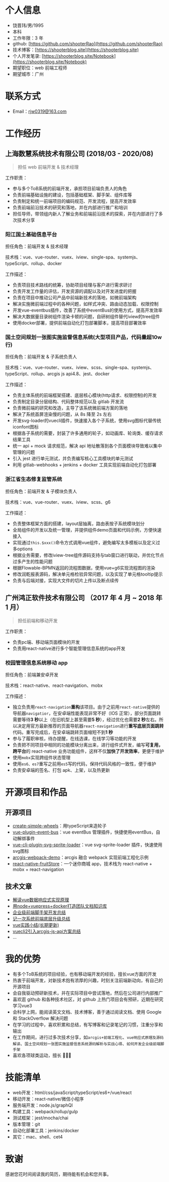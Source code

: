 # 个人信息

- 饶晋玮/男/1995
- 本科
- 工作年限：3 年
- github: [https://github.com/shooterRao](https://github.com/shooterRao)
- 技术博客：[https://shooterblog.site](https://shooterblog.site)
- 个人开发笔录: [https://shooterblog.site/Notebook](https://shooterblog.site/Notebook)
- 期望职位：web 前端工程师
- 期望城市：广州

# 联系方式

- Email：rjw0319@163.com

# 工作经历

## 上海数慧系统技术有限公司 (2018/03 - 2020/08)

> 担任 web 前端开发 & 技术经理

工作职责：

- 参与多个ToB系统的前端开发，承担项目前端负责人的角色
- 负责前端基础设施的建设，包括基础框架、脚手架、组件库等
- 负责制定和统一前端项目的编码规范、开发流程，提高开发效率
- 负责前端前沿技术的研究和落地，并在内部进行推广和培训
- 担任导师，带领组内新人了解业务和前端前沿技术的探索，并在内部进行了多次技术分享

### 阳江国土基础信息平台

担任角色：前端开发 & 技术经理

技术栈：vue、vue-router、vuex、iview、single-spa、systemjs、typeScript、rollup、docker

工作描述：

- 负责项目技术路线的统筹，协助项目经理与客户进行需求研讨
- 负责开发工作量的评估，开发资源的调配以及对开发进度的把握
- 负责在项目中推动公司产品中前端新技术的落地，如微前端架构
- 解决实施微前端过程中的各种问题，如样式冲突、路由动态加载、权限控制
- 开发vue-eventbus插件，改善了系统中eventBus的使用方式，提高开发效率
- 解决大数据量目录树组件渲染卡顿的问题，自研树组件替代iview的tree组件
- 使用docker部署，提供前端自动化打包部署脚本，提高项目部署效率

### 国土空间规划一张图实施监督信息系统(大型项目产品，代码量超10w行)

担任角色：前端开发 & 子系统负责人

技术栈：vue、vue-router、vuex、iview、scss、single-spa、systemjs、typeScript、rollup、arcgis js api4.8、jest、docker

工作描述：

- 负责主体系统的前端框架搭建、底层核心模块(http请求、权限控制)的开发
- 负责制定目录分层结构、代码整体规范以及 gitlab 开发流
- 负责微前端的研究和改造，主导了该系统微前端方案的落地
- 解决了系统首屏渲染慢的问题，从 8s 降至 2s 左右
- 开发svg-loader的vuecli插件，快速接入各个子系统，使用svg图标代替传统iconfont图标
- 根据各子系统的需要，封装了许多通用的轮子，如动画库、轮询类、缓存请求结果工具
- 统一 api + mock 请求规范，解决 api 地址散落到各个页面模块导致难以集中管理的问题
- 引入 jest 进行单元测试，并负责编写核心工具模块的单元测试
- 利用 gitlab-webhooks + jenkins + docker 工具实现前端自动化打包部署

### 浙江省生态修复监管系统

担任角色：前端开发 & 子模块负责人

技术栈：vue、vue-router、vuex、iview、scss、g6

工作描述：

- 负责整体框架方面的搭建，layout层抽离，路由表按子系统模块划分
- 全局组件的开发以及统一管理，并提供组件demo页面和代码示例，方便快速接入
- 实现通过`this.$xxx()`命令方式调用vue组件，避免编写太多模板以及定义过多options
- 根据业务需要，修改iview-tree组件源码支持与tab窗口进行联动，并优化节点过多产生的性能问题
- 根据Flowable-BPMN返回的流程图数据，使用vue+g6实现流程图的渲染
- 修改润乾报表源码，解决单元格检验异常问题，以及实现了单元格tooltip提示
- 负责与后端对接，实现大文件的切片上传以及断点续传

## 广州鸿正软件技术有限公司 （2017 年 4 月 ~ 2018 年 1 月）

> 担任前端和移动开发

工作职责：

- 负责pc端、移动端页面模块的开发
- 负责用react-native进行多个智能管理信息系统的app开发

### 校园管理信息系统移动 app

担任角色：前端兼安卓开发

技术栈：react-native、react-navigation、mobx

工作描述：

  - 独立负责用`react-navigation`**重构**该项目。由于之前用`react-native`提供的导航器`navigatior`，在安卓端性能表现非常不好（IOS 正常），部分页面跳转需要等待**3 秒**以上（在旧机型上甚至需要**5 秒**），经过优化也需要**2 秒**左右。所以决定用官方最新推荐的页面导航器`react-navigation`进行**重写底层页面跳转**代码。重写完成后，在安卓端跳转页面缩短不到**1 秒**
  - 参与了履职审核，待办提醒，在线选课，在线学习等功能的开发
  - 负责把不同项目中相同的功能模块分离出来，进行组件式开发，编写**可复用，跨平台**的 react-native 业务功能组件，这样不仅**加快了开发效率**，更便于维护
  - 使用`mobx`实现跨组件状态管理
  - 使用`es6、es7`重写之前用`es5`写的代码，保持代码风格的一致性，便于维护
  - 负责安卓端的签名、打包 apk、上架，以及热更新

# 开源项目和作品

## 开源项目

- [create-simple-wheels](https://github.com/shooterRao/create-simple-wheels)：用typeScript来造轮子
- [vue-plugin-event-bus](https://github.com/shooterRao/vue-plugin-event-bus)：vue eventBus 管理插件，快捷使用eventBus，自动解绑事件
- [vue-cli-plugin-svg-sprite-loader](https://github.com/shooterRao/vue-cli-plugin-svg-sprite-loader)：vue svg-sprite-loader 插件，快速使用svg图标
- [arcgis-webpack-demo](https://github.com/shooterRao/arcgis-webpack-demo)：arcgis 融合 webpack 实现前端工程化示例
- [react-native-fruitStore](https://github.com/shooterRao/react-native-fruitStore)：一个迷你商城 app，技术栈为 react-native + mobx + react-navigation

## 技术文章

- [解读vue数据响应式实现原理](https://shooterblog.site/blogs/%E8%A7%A3%E8%AF%BBvue%E6%95%B0%E6%8D%AE%E5%93%8D%E5%BA%94%E5%BC%8F%E5%AE%9E%E7%8E%B0%E5%8E%9F%E7%90%86.html#%E5%89%8D%E8%A8%80)
- [用node+vuepress+docker打造团队文档知识库](https://shooterblog.site/blogs/%E7%94%A8node+vuepress+docker%E6%89%93%E9%80%A0%E5%9B%A2%E9%98%9F%E6%96%87%E6%A1%A3%E7%9F%A5%E8%AF%86%E5%BA%93.html#%E5%89%8D%E8%A8%80)
- [企业级前端脚手架开发总结](https://shooterblog.site/blogs/%E4%BC%81%E4%B8%9A%E7%BA%A7%E5%89%8D%E7%AB%AF%E8%84%9A%E6%89%8B%E6%9E%B6%E5%BC%80%E5%8F%91%E6%80%BB%E7%BB%93.html#%E4%B8%BA%E4%BB%80%E4%B9%88%E6%88%91%E4%BB%AC%E9%9C%80%E8%A6%81%E5%89%8D%E7%AB%AF%E8%84%9A%E6%89%8B%E6%9E%B6)
- [记一次系统前端底层升级总结](https://shooterblog.site/blogs/%E8%AE%B0%E4%B8%80%E6%AC%A1%E7%B3%BB%E7%BB%9F%E5%89%8D%E7%AB%AF%E5%BA%95%E5%B1%82%E5%8D%87%E7%BA%A7%E6%80%BB%E7%BB%93.html#%E5%89%8D%E8%A8%80)
- [vue实践小结(长期更新)](https://shooterblog.site/blogs/vue%E5%AE%9E%E8%B7%B5%E5%B0%8F%E7%BB%93(%E9%95%BF%E6%9C%9F%E6%9B%B4%E6%96%B0).html#%E5%89%8D%E8%A8%80)
- [vuecli2引入arcgis-js-api方案总结](https://shooterblog.site/blogs/vuecli2%E5%BC%95%E5%85%A5arcgis-js-api%E6%96%B9%E6%A1%88%E6%80%BB%E7%BB%93.html#%E5%89%8D%E8%A8%80)
- ...

# 我的优势

- 有多个ToB系统的项目经验，也有移动端开发的经验，擅长vue方面的开发
- 热衷于前端开发，对新技术抱有浓厚的兴趣，时刻关注前端新动向，有自己的开源项目
- 会自我驱动预研新技术，并在实际项目中尝试落地，然后在公司进行内部推广
- 喜欢逛 github 和各种技术社区，对 github 上热门项目会有预研，近期在研究学习vue3
- 会科学上网，能阅读英文文档、技术博客，善于通过阅读文档、使用 Google 和 StackOverflow 解决问题
- 在学习的过程中，喜欢积累和总结，有写博客和记录笔记的习惯，注重分享和输出
- 在工作期间，进行过多次技术分享，如`arcgis+前端工程化`、`vue响应式原理及源码解读`、`国土空间规划一张图实施监督信息系统源码解析与实战心得`、`如何开发企业级前端脚手架`
- 喜欢各项球类运动，擅长 🏀🏓🏸

# 技能清单

- web开发：html/css/javaScript/typeScript/es6+/vue/react
- 移动开发：react-native/微信小程序
- 服务端开发：node.js/graphQl
- 构建工具：webpack/rollup/gulp
- 测试框架：jest/mocha/chai
- 版本管理：git
- 自动化部署工具：jenkins/docker
- 其它：mac、shell、cet4

# 致谢

感谢您花时间阅读我的简历，期待能有机会和您共事。
